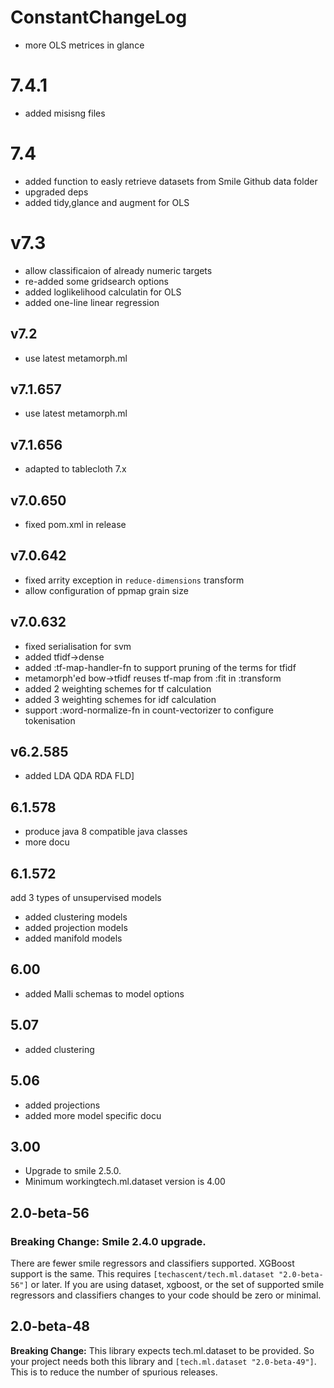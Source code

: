 # ConstantChangeLog

- more OLS metrices in glance

# 7.4.1
- added misisng files

# 7.4

- added function to easly retrieve datasets from Smile Github data folder
- upgraded deps
- added tidy,glance and augment for OLS
   
# v7.3

- allow classificaion of already numeric targets
- re-added some gridsearch options
- added loglikelihood calculatin for OLS
- added one-line linear regression

## v7.2
- use latest metamorph.ml

## v7.1.657
- use latest metamorph.ml

## v7.1.656
- adapted to tablecloth 7.x

## v7.0.650
- fixed pom.xml in release

## v7.0.642
- fixed arrity exception in `reduce-dimensions` transform
- allow configuration of ppmap grain size


## v7.0.632
  - fixed serialisation for  svm
  - added tfidf->dense
  - added :tf-map-handler-fn to support pruning of the terms for tfidf
  - metamorph'ed  bow->tfidf reuses tf-map from :fit in :transform
  - added 2 weighting schemes for tf calculation
  - added 3 weighting schemes for idf calculation
  - support :word-normalize-fn in count-vectorizer to configure tokenisation


## v6.2.585
- added LDA QDA RDA FLD]

## 6.1.578
- produce java 8 compatible java classes
- more docu

## 6.1.572
add 3 types of unsupervised models

- added clustering models
- added projection models
- added manifold models


## 6.00

- added Malli schemas to model options


## 5.07
- added clustering

## 5.06

- added projections
- added more model specific docu



## 3.00
 * Upgrade to smile 2.5.0.
 * Minimum workingtech.ml.dataset version is 4.00

## 2.0-beta-56

### **Breaking Change:** Smile 2.4.0 upgrade.
There are fewer smile regressors and classifiers supported.  XGBoost support is the
same.  This requires `[techascent/tech.ml.dataset "2.0-beta-56"]` or later.  If you
are using dataset, xgboost, or the set of supported smile regressors and classifiers
changes to your code should be zero or minimal.


## 2.0-beta-48
**Breaking Change:** This library expects tech.ml.dataset to be provided.  So your project
needs both this library and `[tech.ml.dataset "2.0-beta-49"]`.  This is to reduce the
number of spurious releases.
